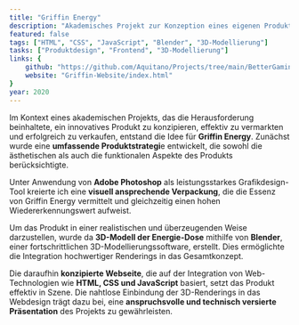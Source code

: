 ```yaml
---
title: "Griffin Energy"
description: "Akademisches Projekt zur Konzeption eines eigenen Produkts"
featured: false
tags: ["HTML", "CSS", "JavaScript", "Blender", "3D-Modellierung"]
tasks: ["Produktdesign", "Frontend", "3D-Modellierung"]
links: {
    github: "https://github.com/Aquitano/Projects/tree/main/BetterGaming",
    website: "Griffin-Website/index.html"
}
year: 2020
---
```


Im Kontext eines akademischen Projekts, das die Herausforderung beinhaltete, ein innovatives Produkt zu konzipieren, effektiv zu vermarkten und erfolgreich zu verkaufen, entstand die Idee für **Griffin Energy**. Zunächst wurde eine **umfassende Produktstrategi**e entwickelt, die sowohl die ästhetischen als auch die funktionalen Aspekte des Produkts berücksichtigte.

Unter Anwendung von **Adobe Photoshop** als leistungsstarkes Grafikdesign-Tool kreierte ich eine **visuell ansprechende Verpackung**, die die Essenz von Griffin Energy vermittelt und gleichzeitig einen hohen Wiedererkennungswert aufweist.

Um das Produkt in einer realistischen und überzeugenden Weise darzustellen, wurde da **3D-Modell der Energie-Dose** mithilfe von **Blender**, einer fortschrittlichen 3D-Modellierungssoftware, erstellt. Dies ermöglichte die Integration hochwertiger Renderings in das Gesamtkonzept.

Die daraufhin **konzipierte Webseite**, die auf der Integration von Web-Technologien wie **HTML, CSS und JavaScript** basiert, setzt das Produkt effektiv in Szene. Die nahtlose Einbindung der 3D-Renderings in das Webdesign trägt dazu bei, eine **anspruchsvolle und technisch versierte Präsentation** des Projekts zu gewährleisten.